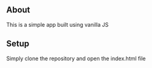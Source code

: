 ## About

This is a simple app built using vanilla JS

## Setup

Simply clone the repository and open the index.html file